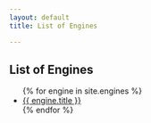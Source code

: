 ```yaml
---
layout: default
title: List of Engines

---
```


## List of Engines

<ul>
    {% for engine in site.engines %}
        <li><a href="{{ engine.url }}">{{ engine.title }}</a></li>
    {% endfor %}
</ul>
